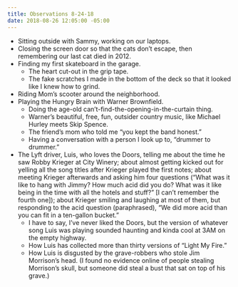 ```yaml
---
title: Observations 8-24-18
date: 2018-08-26 12:05:00 -05:00
---
```


- Sitting outside with Sammy, working on our laptops.
- Closing the screen door so that the cats don’t escape, then remembering our last cat died in 2012.
- Finding my first skateboard in the garage.
	- The heart cut-out in the grip tape.
	- The fake scratches I made in the bottom of the deck so that it looked like I knew how to grind.
- Riding Mom’s scooter around the neighborhood.
- Playing the Hungry Brain with Warner Brownfield.
	- Doing the age-old can’t-find-the-opening-in-the-curtain thing.
	- Warner’s beautiful, free, fun, outsider country music, like Michael Hurley meets Skip Spence.
	- The friend’s mom who told me “you kept the band honest.”
	- Having a conversation with a person I look up to, “drummer to drummer.”
- The Lyft driver, Luis, who loves the Doors, telling me about the time he saw Robby Krieger at City Winery; about almost getting kicked out for yelling all the song titles after Krieger played the first notes; about meeting Krieger afterwards and asking him four questions (“What was it like to hang with Jimmy? How much acid did you do? What was it like being in the time with all the hotels and stuff?” [I can’t remember the fourth one]); about Krieger smiling and laughing at most of them, but responding to the acid question (paraphrased), “We did more acid than you can fit in a ten-gallon bucket.”
	- I have to say, I’ve never liked the Doors, but the version of whatever song Luis was playing sounded haunting and kinda cool at 3AM on the empty highway.
	- How Luis has collected more than thirty versions of “Light My Fire.”
	- How Luis is disgusted by the grave-robbers who stole Jim Morrison’s head. (I found no evidence online of people stealing Morrison’s skull, but someone did steal a bust that sat on top of his grave.)
